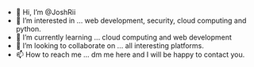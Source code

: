 - 👋 Hi, I’m @JoshRii
- 👀 I’m interested in ... web development, security, cloud computing and python.
- 🌱 I’m currently learning ... cloud computing and web development
- 💞️ I’m looking to collaborate on ... all interesting platforms.
- 📫 How to reach me ... dm me here and I will be happy to contact you.

<!---
JoshRii/JoshRii is a ✨ special ✨ repository because its `README.md` (this file) appears on your GitHub profile.
You can click the Preview link to take a look at your changes.
--->
